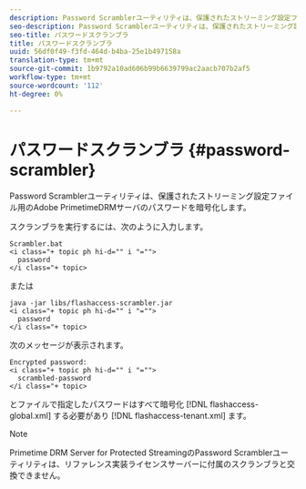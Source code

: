 ```yaml
---
description: Password Scramblerユーティリティは、保護されたストリーミング設定ファイル用のAdobe PrimetimeDRMサーバのパスワードを暗号化します。
seo-description: Password Scramblerユーティリティは、保護されたストリーミング設定ファイル用のAdobe PrimetimeDRMサーバのパスワードを暗号化します。
seo-title: パスワードスクランブラ
title: パスワードスクランブラ
uuid: 56df0f49-f3fd-464d-b4ba-25e1b497158a
translation-type: tm+mt
source-git-commit: 1b9792a10ad606b99b6639799ac2aacb707b2af5
workflow-type: tm+mt
source-wordcount: '112'
ht-degree: 0%

---
```



# パスワードスクランブラ {#password-scrambler}

Password Scramblerユーティリティは、保護されたストリーミング設定ファイル用のAdobe PrimetimeDRMサーバのパスワードを暗号化します。

スクランブラを実行するには、次のように入力します。

```
Scrambler.bat  
<i class="+ topic ph hi-d="" i "="">
  password 
</i class="+ topic>
```

または

```
java -jar libs/flashaccess-scrambler.jar  
<i class="+ topic ph hi-d="" i "="">
  password  
</i class="+ topic>
```

次のメッセージが表示されます。

```
Encrypted password:  
<i class="+ topic ph hi-d="" i "="">
  scrambled-password 
</i class="+ topic>
```

とファイルで指定したパスワードはすべて暗号化 [!DNL flashaccess-global.xml] する必要があり [!DNL flashaccess-tenant.xml] ます。

>[!NOTE]
>
>Primetime DRM Server for Protected StreamingのPassword Scramblerユーティリティは、リファレンス実装ライセンスサーバーに付属のスクランブラと交換できません。
